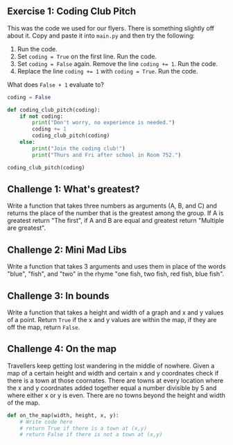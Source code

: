 ## Exercise 1: Coding Club Pitch

This was the code we used for our flyers. There is something slightly off about it. Copy and paste it into `main.py` and then try the following: 

1. Run the code.
2. Set `coding = True` on the first line. Run the code.
3. Set `coding = False` again. Remove the line `coding += 1`. Run the code. 
4. Replace the line `coding += 1` with `coding = True`. Run the code.

What does `False + 1` evaluate to?

``` python
coding = False

def coding_club_pitch(coding):
    if not coding:
        print("Don't worry, no experience is needed.")
        coding += 1
        coding_club_pitch(coding)
    else:
        print("Join the coding club!")
        print("Thurs and Fri after school in Room 752.")

coding_club_pitch(coding)
```

## Challenge 1: What's greatest?

Write a function that takes three numbers as arguments (A, B, and C) and returns the place of the number that is the greatest among the group. If A is greatest return "The first", if A and B are equal and greatest return "Multiple are greatest".

## Challenge 2: Mini Mad Libs

Write a function that takes 3 arguments and uses them in place of the words "blue", "fish", and "two" in the rhyme "one fish, two fish, red fish, blue fish".

## Challenge 3: In bounds

Write a function that takes a height and width of a graph and x and y values of a point. Return `True` if the x and y values are within the map, if they are off the map, return `False`.

## Challenge 4: On the map

Travellers keep getting lost wandering in the middle of nowhere. Given a map of a certain height and width and certain x and y coordnates check if there is a town at those coornates. There are towns at every location where the x and y coordnates added together equal a number divisible by 5 and where either x or y is even. There are no towns beyond the height and width of the map.

```python
def on_the_map(width, height, x, y):
    # Write code here
    # return True if there is a town at (x,y)
    # return False if there is not a town at (x,y)
```

